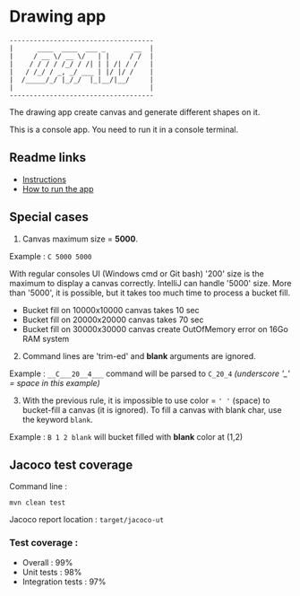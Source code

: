 # Drawing app

```
------------------------------------
|      ____  ____  ___ _       __  |
|     / __ \/ __ \/   | |     / /  |
|    / / / / /_/ / /| | | /| / /   |
|   / /_/ / _, _/ ___ | |/ |/ /    |
|  /_____/_/ |_/_/  |_|__/|__/     |
|                                  |
------------------------------------
```

The drawing app create canvas and generate different shapes on it.

This is a console app. You need to run it in a console terminal.

## Readme links

- [Instructions](README-TASK.md)
- [How to run the app](README-RUN.md)

## Special cases
1. Canvas maximum size = **5000**.

Example : `C 5000 5000`

  With regular consoles UI (Windows cmd or Git bash) '200' size is the
  maximum to display a canvas correctly. IntelliJ can handle '5000' size.
  More than '5000', it is possible, but it takes too much time to process a bucket fill.
  
  - Bucket fill on 10000x10000 canvas takes 10 sec
  - Bucket fill on 20000x20000 canvas takes 70 sec
  - Bucket fill on 30000x30000 canvas create OutOfMemory error on 16Go RAM system

2. Command lines are 'trim-ed' and **blank** arguments are ignored.

  Example : `__C___20__4___` command will be parsed to `C_20_4` *(underscore '_' = space in this example)*


3. With the previous rule, it is impossible to use color = `' '` (space) to
  bucket-fill a canvas (it is ignored). To fill a canvas with blank char,
  use the keyword `blank`.

  Example : `B 1 2 blank` will bucket filled with **blank** color at (1,2)


## Jacoco test coverage
Command line :
```
mvn clean test
```
Jacoco report location :  `target/jacoco-ut`

### Test coverage :
- Overall : 99%
- Unit tests : 98%
- Integration tests : 97%
